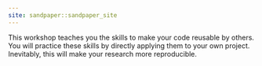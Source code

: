 ```yaml
---
site: sandpaper::sandpaper_site
---
```


This workshop teaches you the skills to make your code reusable by others. 
You will practice these skills by directly applying them to your own project. Inevitably, this will make your research more reproducible.